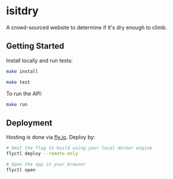 # isitdry

A crowd-sourced website to determine if it's dry enough to climb.

## Getting Started

Install locally and run tests:

```bash
make install

make test
```

To run the API:

```bash
make run
```

## Deployment

Hosting is done via [fly.io](https://fly.io/docs/getting-started/installing-flyctl/). Deploy by:

```bash
# Omit the flag to build using your local docker engine
flyctl deploy --remote-only

# Open the app in your browser
flyctl open
```
